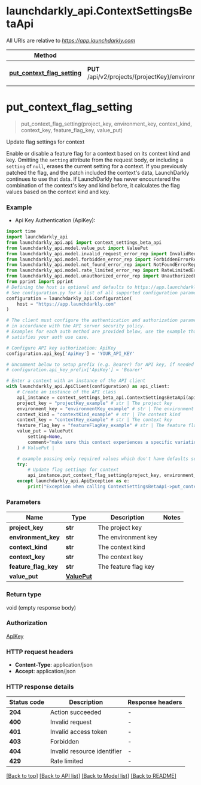 # launchdarkly_api.ContextSettingsBetaApi

All URIs are relative to *https://app.launchdarkly.com*

Method | HTTP request | Description
------------- | ------------- | -------------
[**put_context_flag_setting**](ContextSettingsBetaApi.md#put_context_flag_setting) | **PUT** /api/v2/projects/{projectKey}/environments/{environmentKey}/contexts/{contextKind}/{contextKey}/flags/{featureFlagKey} | Update flag settings for context


# **put_context_flag_setting**
> put_context_flag_setting(project_key, environment_key, context_kind, context_key, feature_flag_key, value_put)

Update flag settings for context

 Enable or disable a feature flag for a context based on its context kind and key.  Omitting the `setting` attribute from the request body, or including a `setting` of `null`, erases the current setting for a context.  If you previously patched the flag, and the patch included the context's data, LaunchDarkly continues to use that data. If LaunchDarkly has never encountered the combination of the context's key and kind before, it calculates the flag values based on the context kind and key. 

### Example

* Api Key Authentication (ApiKey):

```python
import time
import launchdarkly_api
from launchdarkly_api.api import context_settings_beta_api
from launchdarkly_api.model.value_put import ValuePut
from launchdarkly_api.model.invalid_request_error_rep import InvalidRequestErrorRep
from launchdarkly_api.model.forbidden_error_rep import ForbiddenErrorRep
from launchdarkly_api.model.not_found_error_rep import NotFoundErrorRep
from launchdarkly_api.model.rate_limited_error_rep import RateLimitedErrorRep
from launchdarkly_api.model.unauthorized_error_rep import UnauthorizedErrorRep
from pprint import pprint
# Defining the host is optional and defaults to https://app.launchdarkly.com
# See configuration.py for a list of all supported configuration parameters.
configuration = launchdarkly_api.Configuration(
    host = "https://app.launchdarkly.com"
)

# The client must configure the authentication and authorization parameters
# in accordance with the API server security policy.
# Examples for each auth method are provided below, use the example that
# satisfies your auth use case.

# Configure API key authorization: ApiKey
configuration.api_key['ApiKey'] = 'YOUR_API_KEY'

# Uncomment below to setup prefix (e.g. Bearer) for API key, if needed
# configuration.api_key_prefix['ApiKey'] = 'Bearer'

# Enter a context with an instance of the API client
with launchdarkly_api.ApiClient(configuration) as api_client:
    # Create an instance of the API class
    api_instance = context_settings_beta_api.ContextSettingsBetaApi(api_client)
    project_key = "projectKey_example" # str | The project key
    environment_key = "environmentKey_example" # str | The environment key
    context_kind = "contextKind_example" # str | The context kind
    context_key = "contextKey_example" # str | The context key
    feature_flag_key = "featureFlagKey_example" # str | The feature flag key
    value_put = ValuePut(
        setting=None,
        comment="make sure this context experiences a specific variation",
    ) # ValuePut | 

    # example passing only required values which don't have defaults set
    try:
        # Update flag settings for context
        api_instance.put_context_flag_setting(project_key, environment_key, context_kind, context_key, feature_flag_key, value_put)
    except launchdarkly_api.ApiException as e:
        print("Exception when calling ContextSettingsBetaApi->put_context_flag_setting: %s\n" % e)
```


### Parameters

Name | Type | Description  | Notes
------------- | ------------- | ------------- | -------------
 **project_key** | **str**| The project key |
 **environment_key** | **str**| The environment key |
 **context_kind** | **str**| The context kind |
 **context_key** | **str**| The context key |
 **feature_flag_key** | **str**| The feature flag key |
 **value_put** | [**ValuePut**](ValuePut.md)|  |

### Return type

void (empty response body)

### Authorization

[ApiKey](../README.md#ApiKey)

### HTTP request headers

 - **Content-Type**: application/json
 - **Accept**: application/json


### HTTP response details

| Status code | Description | Response headers |
|-------------|-------------|------------------|
**204** | Action succeeded |  -  |
**400** | Invalid request |  -  |
**401** | Invalid access token |  -  |
**403** | Forbidden |  -  |
**404** | Invalid resource identifier |  -  |
**429** | Rate limited |  -  |

[[Back to top]](#) [[Back to API list]](../README.md#documentation-for-api-endpoints) [[Back to Model list]](../README.md#documentation-for-models) [[Back to README]](../README.md)

